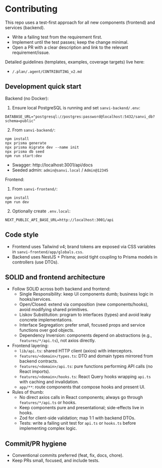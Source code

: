 # Contributing

This repo uses a test-first approach for all new components (frontend) and services (backend).

- Write a failing test from the requirement first.
- Implement until the test passes; keep the change minimal.
- Open a PR with a clear description and link to the relevant requirement/issue.

Detailed guidelines (templates, examples, coverage targets) live here:
- `/.plan/.agent/CONTRIBUTING_v2.md`

## Development quick start

Backend (no Docker):
1) Ensure local PostgreSQL is running and set `sanvi-backend/.env`:
```
DATABASE_URL="postgresql://postgres:password@localhost:5432/sanvi_db?schema=public"
```
2) From `sanvi-backend/`:
```
npm install
npx prisma generate
npx prisma migrate dev --name init
npx prisma db seed
npm run start:dev
```
- Swagger: http://localhost:3001/api/docs
- Seeded admin: `admin@sanvi.local` / `Admin@12345`

Frontend:
1) From `sanvi-frontend/`:
```
npm install
npm run dev
```
2) Optionally create `.env.local`:
```
NEXT_PUBLIC_API_BASE_URL=http://localhost:3001/api
```

## Code style
- Frontend uses Tailwind v4; brand tokens are exposed via CSS variables in `sanvi-frontend/app/globals.css`.
- Backend uses NestJS + Prisma; avoid tight coupling to Prisma models in controllers (use DTOs).

## SOLID and frontend architecture
- Follow SOLID across both backend and frontend:
  - Single Responsibility: keep UI components dumb; business logic in hooks/services.
  - Open/Closed: extend via composition (new components/hooks), avoid modifying shared primitives.
  - Liskov Substitution: program to interfaces (types) and avoid leaky concrete implementations.
  - Interface Segregation: prefer small, focused props and service functions over god objects.
  - Dependency Inversion: components depend on abstractions (e.g., `features/*/api.ts`), not axios directly.
- Frontend layering:
  - `lib/api.ts`: shared HTTP client (axios) with interceptors.
  - `features/<domain>/types.ts`: DTO and domain types mirrored from backend contracts.
  - `features/<domain>/api.ts`: pure functions performing API calls (no React imports).
  - `features/<domain>/hooks.ts`: React Query hooks wrapping `api.ts` with caching and invalidation.
  - `app/**`: route components that compose hooks and present UI.
- Rules of thumb:
  - No direct axios calls in React components; always go through `features/*/api.ts` or hooks.
  - Keep components pure and presentational; side-effects live in hooks.
  - Zod for client-side validation; map 1:1 with backend DTOs.
  - Tests: write a failing unit test for `api.ts` or `hooks.ts` before implementing complex logic.

## Commit/PR hygiene
- Conventional commits preferred (feat, fix, docs, chore).
- Keep PRs small, focused, and include tests.
